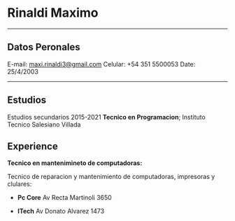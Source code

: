Rinaldi Maximo
============
-------------------
**Datos Peronales**
------------------- 

E-mail: maxi.rinaldi3@gmail.com
Celular: +54 351 5500053
Date: 25/4/2003

-------------------
**Estudios**
------------------- 
Estudios secundarios 2015-2021
**Tecnico en Programacion**; 	Instituto Tecnico Salesiano Villada


Experience
----------

**Tecnico en mantenimineto de computadoras:**

Tecnico de reparacion y mantenimiento de computadoras, impresoras y clulares:

* **Pc Core** Av Recta Martinoli 3650

* **ITech** Av Donato Alvarez 1473


